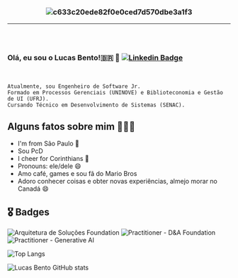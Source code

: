 <h3 align="center">
 
![ c633c20ede82f0e0ced7d570dbe3a1f3 ](https://user-images.githubusercontent.com/70382532/138322189-2db8df52-9dcb-40a0-88a8-c365466bd33d.gif)

<hr>

<h3 align="center"> <br>

### Olá, eu sou o Lucas Bento!🇧🇷 👋  [![ Linkedin Badge ](https://img.shields.io/badge/-Linkedin-blue?style=for-the-badge&logo=Linkedin&logoColor=white&link=https://github.com/lucasbtomaz)](https://www.linkedin.com/in/lucasbentotomaz)
<br>

</h3>
   
```
Atualmente, sou Engenheiro de Software Jr.
Formado em Processos Gerenciais (UNINOVE) e Biblioteconomia e Gestão de UI (UFRJ).
Cursando Técnico em Desenvolvimento de Sistemas (SENAC).  
```

##  Alguns fatos sobre mim 👨🏻‍💻
   
- I'm from São Paulo 🌇
- Sou PcD
- I cheer for Corinthians 🏴
- Pronouns: ele/dele 😄
- Amo café, games e sou fã do Mario Bros
- Adoro conhecer coisas e obter novas experiências, almejo morar no Canadá 😄

</h4>

## 🎖️ Badges

![Arquitetura de Soluções Foundation](https://images.credly.com/size/100x100/images/e88bc4a2-9b3f-4645-ba36-c6c8bb54c3b5/image.png)
![Practitioner - D&A Foundation](https://images.credly.com/size/80x100/images/3151b077-3f06-49e8-b319-e4ef69bb19ec/image.png)
![Practitioner - Generative AI](https://images.credly.com/size/80x100/images/3bb81f31-b826-4462-8758-d25d2d43083c/image.png)

![Top Langs](https://github-readme-stats.vercel.app/api/top-langs/?username=lucasbtomaz&layout=compact)

![Lucas Bento GitHub stats](https://github-readme-stats.vercel.app/api?username=lucasbtomaz&show_icons=true&theme=transparent)
